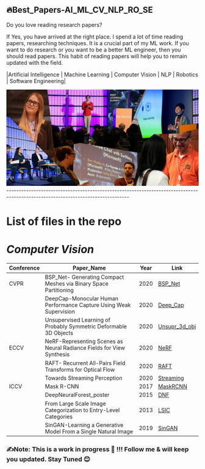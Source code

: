 ## 🔥Best_Papers-AI_ML_CV_NLP_RO_SE
Do you love reading research papers? 

If Yes, you have arrived at the right place. I spend a lot of time reading papers, researching techniques. It is a crucial part of my ML work. If you want to do research or you want to be a better ML engineer, then you should read papers. This habit of reading papers will help you to remain updated with the field.

|Artificial Intelligence | Machine Learning | Computer Vision | NLP | Robotics | Software Engineering|

<img src="https://github.com/SSusantAchary/Top_Conferences_Best_Papers-AI_ML_CV_NLP_RO_SE/blob/main/image1_ai4.jpg" width =1000>
--------------------------------------------------------------------------------------------------------------------------------

# List of files in the repo 

# _Computer Vision_

|Conference|Paper_Name|Year|Link|
|----------|----------|----|----|
|CVPR|BSP_Net- Generating Compact Meshes via Binary Space Partitioning|2020|[BSP_Net](https://github.com/SSusantAchary/Top_Conferences_Best_Papers-AI_ML_CV_NLP_RO_SE/blob/main/Computer_Vision/CVPR/BSP_Net-%20Generating%20Compact%20Meshes%20via%20Binary%20Space%20Partitioning_2020.pdf)
||DeepCap-Monocular Human Performance Capture  Using Weak Supervision|2020|[Deep_Cap](https://github.com/SSusantAchary/Top_Conferences_Best_Papers-AI_ML_CV_NLP_RO_SE/blob/main/Computer_Vision/CVPR/DeepCap-Monocular%20Human%20Performance%20Capture%20%20Using%20Weak%20Supervision_2020.pdf)
||Unsupervised Learning of Probably Symmetric Deformable 3D Objects|2020|[Unsupr_3d_obj](https://github.com/SSusantAchary/Top_Conferences_Best_Papers-AI_ML_CV_NLP_RO_SE/blob/main/Computer_Vision/CVPR/Unsupervised%20Learning%20of%20Probably%20Symmetric%20Deformable%203D%20Objects_2020.pdf)
|ECCV|NeRF-Representing Scenes as Neural Radiance Fields for View Synthesis|2020|[NeRF](https://github.com/SSusantAchary/Top_Conferences_Best_Papers-AI_ML_CV_NLP_RO_SE/blob/main/Computer_Vision/ECCV/NeRF-Representing%20Scenes%20as%20Neural%20Radiance%20Fields%20for%20View%20Synthesis_2020.pdf)
||RAFT- Recurrent All-Pairs Field Transforms for Optical Flow|2020|[RAFT](https://github.com/SSusantAchary/Top_Conferences_Best_Papers-AI_ML_CV_NLP_RO_SE/blob/main/Computer_Vision/ECCV/RAFT-%20Recurrent%20All-Pairs%20Field%20Transforms%20for%20Optical%20Flow_2020.pdf)
||Towards Streaming Perception|2020|[Streaming](https://github.com/SSusantAchary/Top_Conferences_Best_Papers-AI_ML_CV_NLP_RO_SE/blob/main/Computer_Vision/ECCV/Towards%20Streaming%20Perception_2020.pdf)
|ICCV|Mask R-CNN|2017|[MaskRCNN](https://github.com/SSusantAchary/Top_Conferences_Best_Papers-AI_ML_CV_NLP_RO_SE/blob/main/Computer_Vision/ICCV/Mask%20R-CNN_2017.pdf)
||DeepNeuralForest_poster|2015|[DNF](https://github.com/SSusantAchary/Top_Conferences_Best_Papers-AI_ML_CV_NLP_RO_SE/blob/main/Computer_Vision/ICCV/DeepNeuralForest_poster_2015.pdf)
||From Large Scale Image Categorization to Entry-Level Categories|2013|[LSIC](https://github.com/SSusantAchary/Top_Conferences_Best_Papers-AI_ML_CV_NLP_RO_SE/blob/main/Computer_Vision/ICCV/From%20Large%20Scale%20Image%20Categorization%20to%20Entry-Level%20Categories%202013.pdf)
||SinGAN-Learning a Generative Model From a Single Natural Image|2019|[SinGAN](https://github.com/SSusantAchary/Top_Conferences_Best_Papers-AI_ML_CV_NLP_RO_SE/blob/main/Computer_Vision/ICCV/SinGAN-Learning%20a%20Generative%20Model%20From%20a%20Single%20Natural%20Image_2019.pdf)




### ✍️Note: This is a work in progress 🚧   !!! Follow me & will keep you updated.  Stay Tuned 😊
